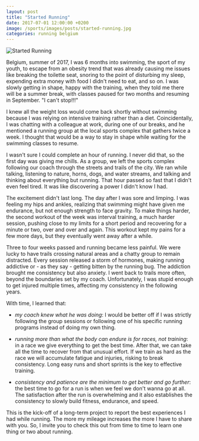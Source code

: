 ```yaml
---
layout: post
title: "Started Running"
date: 2017-07-01 12:00:00 +0200
image: /sports/images/posts/started-running.jpg
categories: running belgium
---
```


![Started Running](/sports/images/posts/started-running.jpg)

Belgium, summer of 2017, I was 6 months into swimming, the sport of my youth, to escape from an obesity trend that was already causing me issues like breaking the toilette seat, snoring to the point of disturbing my sleep, expending extra money with food I didn't need to eat, and so on. I was slowly getting in shape, happy with the training, when they told me there will be a summer break, with classes paused for two months and resuming in September. "I can't stop!!!"

<!-- more -->

I knew all the weight loss would come back shortly without swimming because I was relying on intensive training rather than a diet. Coincidentally, I was chatting with a colleague at work, during one of our breaks, and he mentioned a running group at the local sports complex that gathers twice a week. I thought that would be a way to stay in shape while waiting for the swimming classes to resume.

I wasn't sure I could complete an hour of running. I never did that, so the first day was giving me chills. As a group, we left the sports complex following our coach through the streets and trails of the city. We ran while talking, listening to nature, horns, dogs, and water streams, and talking and thinking about everything but running. That hour passed so fast that I didn't even feel tired. It was like discovering a power I didn't know I had.

The excitement didn't last long. The day after I was sore and limping. I was feeling my hips and ankles, realizing that swimming might have given me endurance, but not enough strength to face gravity. To make things harder, the second workout of the week was interval training, a much harder session, pushing close to my limits for a short period and recovering for a minute or two, over and over and again. This workout kept my pains for a few more days, but they eventually went away after a while. 

Three to four weeks passed and running became less painful. We were lucky to have trails crossing natural areas and a chatty group to remain distracted. Every session released a storm of hormones, making running addictive or - as they say - getting bitten by the running bug. The addiction brought me consistency but also anxiety. I went back to trails more often, beyond the boundaries set by my coach. Unfortunately, I was stupid enough to get injured multiple times, affecting my consistency in the following years.

With time, I learned that: 

 - _my coach knew what he was doing_: I would be better off if I was strictly following the group sessions or following one of his specific running programs instead of doing my own thing.

 - _running more than what the body can endure is for races, not training_: in a race we give everything to get the best time. After that, we can take all the time to recover from that unusual effort. If we train as hard as the race we will accumulate fatigue and injuries, risking to break consistency. Long easy runs and short sprints is the key to effective training.

 - _consistency and patience are the minimum to get better and go further_: the best time to go for a run is when we feel we don't wanna go at all. The satisfaction after the run is overwhelming and it also establishes the consistency to slowly build fitness, endurance, and speed.

 This is the kick-off of a long-term project to report the best experiences I had while running. The more my mileage increases the more I have to share with you. So, I invite you to check this out from time to time to learn one thing or two about running.